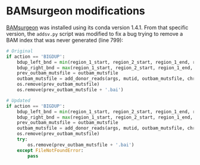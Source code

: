 # BAMsurgeon modifications

[BAMsurgeon](https://github.com/adamewing/bamsurgeon/tree/master) was installed using its conda version 1.4.1. From that specific version, the `addsv.py` script was modified to fix a bug trying to remove a BAM index that was never generated (line 799):

```python
# Original
if action == 'BIGDUP':
    bdup_left_bnd = min(region_1_start, region_2_start, region_1_end, region_2_end)
    bdup_right_bnd = max(region_1_start, region_2_start, region_1_end, region_2_end)
    prev_outbam_mutsfile = outbam_mutsfile
    outbam_mutsfile = add_donor_reads(args, mutid, outbam_mutsfile, chrom, bdup_left_bnd, bdup_right_bnd, float(svfrac))
    os.remove(prev_outbam_mutsfile)
    os.remove(prev_outbam_mutsfile + '.bai')

# Updated
if action == 'BIGDUP':
    bdup_left_bnd = min(region_1_start, region_2_start, region_1_end, region_2_end)
    bdup_right_bnd = max(region_1_start, region_2_start, region_1_end, region_2_end)
    prev_outbam_mutsfile = outbam_mutsfile
    outbam_mutsfile = add_donor_reads(args, mutid, outbam_mutsfile, chrom, bdup_left_bnd, bdup_right_bnd, float(svfrac))
    os.remove(prev_outbam_mutsfile)
    try:
        os.remove(prev_outbam_mutsfile + '.bai')
    except FileNotFoundError:
        pass
```